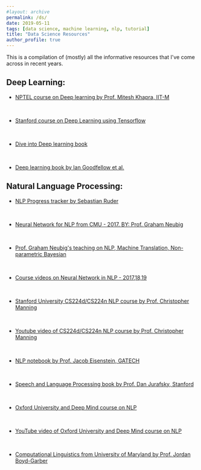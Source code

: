 ```yaml
---
#layout: archive
permalink: /ds/
date: 2019-05-11
tags: [data science, machine learning, nlp, tutorial]
title: "Data Science Resources"
author_profile: true
---
```

This is a compilation of (mostly) all the informative resources that I've come across in recent years.
## Deep Learning:
* [NPTEL course on Deep learning by Prof. Mitesh Khapra, IIT-M](https://www.youtube.com/playlist?list=PLH-xYrxjfO2VsvyQXfBvsQsufAzvlqdg9)
<!-- [![alt text]({{ site.url }}{{ site.baseurl }}/images/courses/IIT-M-Deep-learning.png)](https://www.youtube.com/playlist?list=PLH-xYrxjfO2VsvyQXfBvsQsufAzvlqdg9) -->
<br>

* [Stanford course on Deep Learning using Tensorflow](https://web.stanford.edu/class/cs20si/syllabus.html)
<!-- [![alt text]({{ site.url }}{{ site.baseurl }}/images/courses/Stanford-TensorFlow.png)](https://web.stanford.edu/class/cs20si/syllabus.html) -->
<br>

* [Dive into Deep learning book](https://d2l.ai/)
<!-- [![alt text]({{ site.url }}{{ site.baseurl }}/images/courses/Dive-Deep-Learning.png)](https://d2l.ai/) -->
<br>

* [Deep learning book by Ian Goodfellow et al.](https://www.deeplearningbook.org/)
<!-- [![alt text]({{ site.url }}{{ site.baseurl }}/images/courses/deep-learning.png)](https://www.deeplearningbook.org/) -->



## Natural Language Processing:
<!-- How to embed link in an image: https://meta.stackexchange.com/questions/2133/whats-the-recommended-syntax-for-an-image-with-a-link -->

<!-- To get images in one line
-[![alt text]({{ site.url }}{{ site.baseurl }}/images/courses/CMU-NLP-2017.png)](http://phontron.com/class/nn4nlp2017/schedule.html) [![alt text]({{ site.url }}{{ site.baseurl }}/images/courses/Graham-Neubig.png)](http://www.phontron.com/teaching.php) -->

* [NLP Progress tracker by Sebastian Ruder](http://nlpprogress.com/)
<!-- [![alt text]({{ site.url }}{{ site.baseurl }}/images/courses/nlp-progress.png)](http://nlpprogress.com/) -->
<br>

* [Neural Network for NLP from CMU - 2017. BY: Prof. Graham Neubig](http://phontron.com/class/nn4nlp2017/schedule.html)
<!-- [![alt text]({{ site.url }}{{ site.baseurl }}/images/courses/CMU-NLP-2017.png)](http://phontron.com/class/nn4nlp2017/schedule.html) -->
<br>

* [Prof. Graham Neubig's teaching on NLP, Machine Translation, Non-parametric Bayesian](http://www.phontron.com/teaching.php)
<!-- [![alt text]({{ site.url }}{{ site.baseurl }}/images/courses/Graham-Neubig.png)](http://www.phontron.com/teaching.php) -->
<br>

* [Course videos on Neural Network in NLP - 2017,18,19](https://www.youtube.com/results?search_query=neural+network+for+nlp+cmu&page=&utm_source=opensearch)
<!-- [![alt text]({{ site.url }}{{ site.baseurl }}/images/courses/Youtube-Graham-Neubig.png)](https://www.youtube.com/results?search_query=neural+network+for+nlp+cmu&page=&utm_source=opensearch) -->
<br>

* [Stanford University CS224d/CS224n NLP course by Prof. Christopher Manning](http://web.stanford.edu/class/cs224n/)
<!-- [![alt text]({{ site.url }}{{ site.baseurl }}/images/courses/Stanford_CS224-d.png)](http://web.stanford.edu/class/cs224n/) -->
<br>

* [Youtube video of CS224d/CS224n NLP course by Prof. Christopher Manning](https://www.youtube.com/playlist?list=PLoROMvodv4rOhcuXMZkNm7j3fVwBBY42z)
<!-- [![alt text]({{ site.url }}{{ site.baseurl }}/images/courses/Stanford_CS224-d.png)](https://www.youtube.com/playlist?list=PLoROMvodv4rOhcuXMZkNm7j3fVwBBY42z) -->
<br>

* [NLP notebook by Prof. Jacob Eisenstein, GATECH](https://github.com/jacobeisenstein/gt-nlp-class/blob/master/notes/eisenstein-nlp-notes.pdf)
<!-- [![alt text]({{ site.url }}{{ site.baseurl }}/images/courses/Jacob-Eisenstein.png)](https://github.com/jacobeisenstein/gt-nlp-class/blob/master/notes/eisenstein-nlp-notes.pdf) -->
<br>

* [Speech and Language Processing book by Prof. Dan Jurafsky, Stanford](https://web.stanford.edu/~jurafsky/slp3/)
<!-- [![alt text]({{ site.url }}{{ site.baseurl }}/images/courses/Dan-Jurafsky.png)](https://web.stanford.edu/~jurafsky/slp3/) -->
<br>

* [Oxford University and Deep Mind course on NLP](https://github.com/oxford-cs-deepnlp-2017)
<!-- [![alt text]({{ site.url }}{{ site.baseurl }}/images/courses/oxford-nlp-github.png)](https://github.com/oxford-cs-deepnlp-2017) -->
<br>

* [YouTube video of Oxford University and Deep Mind course on NLP](https://www.youtube.com/playlist?list=PL613dYIGMXoZBtZhbyiBqb0QtgK6oJbpm)
<!-- [![alt text]({{ site.url }}{{ site.baseurl }}/images/courses/oxford-nlp.png)](https://www.youtube.com/playlist?list=PL613dYIGMXoZBtZhbyiBqb0QtgK6oJbpm) -->
<br>

* [Computational Linguistics from University of Maryland by Prof. Jordan Boyd-Garber](ttps://www.youtube.com/playlist?list=PLegWUnz91WfuPebLI97-WueAP90JO-15i)
<!-- [![alt text]({{ site.url }}{{ site.baseurl }}/images/courses/Computational-Linguistics-UMD.png)](https://www.youtube.com/playlist?list=PLegWUnz91WfuPebLI97-WueAP90JO-15i) -->
